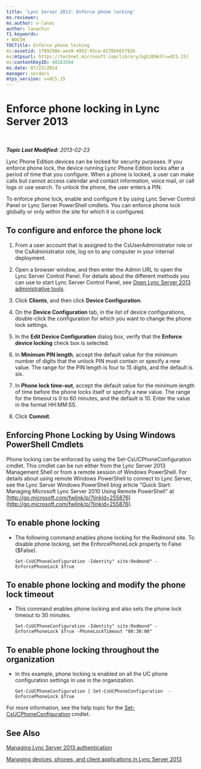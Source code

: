```yaml
---
title: 'Lync Server 2013: Enforce phone locking'
ms.reviewer: 
ms.author: v-lanac
author: lanachin
f1.keywords:
- NOCSH
TOCTitle: Enforce phone locking
ms:assetid: 1f89298b-aea9-4952-93ca-0270b565792b
ms:mtpsurl: https://technet.microsoft.com/library/Gg520963(v=OCS.15)
ms:contentKeyID: 48183594
ms.date: 07/23/2014
manager: serdars
mtps_version: v=OCS.15
---
```


<div data-xmlns="http://www.w3.org/1999/xhtml">

<div class="topic" data-xmlns="http://www.w3.org/1999/xhtml" data-msxsl="urn:schemas-microsoft-com:xslt" data-cs="http://msdn.microsoft.com/">

<div data-asp="http://msdn2.microsoft.com/asp">

# Enforce phone locking in Lync Server 2013

</div>

<div id="mainSection">

<div id="mainBody">

<span> </span>

_**Topic Last Modified:** 2013-02-23_

Lync Phone Edition devices can be locked for security purposes. If you enforce phone lock, the device running Lync Phone Edition locks after a period of time that you configure. When a phone is locked, a user can make calls but cannot access calendar and contact information, voice mail, or call logs or use search. To unlock the phone, the user enters a PIN.

To enforce phone lock, enable and configure it by using Lync Server Control Panel or Lync Server PowerShell cmdlets. You can enforce phone lock globally or only within the site for which it is configured.

<div>

## To configure and enforce the phone lock

1.  From a user account that is assigned to the CsUserAdministrator role or the CsAdministrator role, log on to any computer in your internal deployment.

2.  Open a browser window, and then enter the Admin URL to open the Lync Server Control Panel. For details about the different methods you can use to start Lync Server Control Panel, see [Open Lync Server 2013 administrative tools](lync-server-2013-open-lync-server-administrative-tools.md).

3.  Click **Clients**, and then click **Device Configuration**.

4.  On the **Device Configuration** tab, in the list of device configurations, double-click the configuration for which you want to change the phone lock settings.

5.  In the **Edit Device Configuration** dialog box, verify that the **Enforce device locking** check box is selected.

6.  In **Minimum PIN length**, accept the default value for the minimum number of digits that the unlock PIN must contain or specify a new value. The range for the PIN length is four to 15 digits, and the default is six.

7.  In **Phone lock time-out**, accept the default value for the minimum length of time before the phone locks itself or specify a new value. The range for the timeout is 0 to 60 minutes, and the default is 10. Enter the value in the format HH:MM:SS.

8.  Click **Commit**.

</div>

<div>

## Enforcing Phone Locking by Using Windows PowerShell Cmdlets

Phone locking can be enforced by using the Set-CsUCPhoneConfiguration cmdlet. This cmdlet can be run either from the Lync Server 2013 Management Shell or from a remote session of Windows PowerShell. For details about using remote Windows PowerShell to connect to Lync Server, see the Lync Server Windows PowerShell blog article "Quick Start: Managing Microsoft Lync Server 2010 Using Remote PowerShell" at [http://go.microsoft.com/fwlink/p/?linkId=255876](http://go.microsoft.com/fwlink/p/?linkid=255876).

<div>

## To enable phone locking

  - The following command enables phone locking for the Redmond site. To disable phone locking, set the EnforcePhoneLock property to False ($False).
    
        Set-CsUCPhoneConfiguration -Identity" site:Redmond" -EnforcePhoneLock $True

</div>

<div>

## To enable phone locking and modify the phone lock timeout

  - This command enables phone locking and also sets the phone lock timeout to 30 minutes.
    
        Set-CsUCPhoneConfiguration -Identity" site:Redmond" -EnforcePhoneLock $True -PhoneLockTimeout "00:30:00"

</div>

<div>

## To enable phone locking throughout the organization

  - In this example, phone locking is enabled on all the UC phone configuration settings in use in the organization.
    
        Get-CsUCPhoneConfiguration | Set-CsUCPhoneConfiguration  -EnforcePhoneLock $True

</div>

For more information, see the help topic for the [Set-CsUCPhoneConfiguration](https://docs.microsoft.com/powershell/module/skype/Set-CsUCPhoneConfiguration) cmdlet.

</div>

<div>

## See Also


[Managing Lync Server 2013 authentication](lync-server-2013-managing-lync-server-authentication.md)  


[Managing devices, phones, and client applications in Lync Server 2013](lync-server-2013-managing-devices-phones-and-client-applications.md)  
  

</div>

</div>

<span> </span>

</div>

</div>

</div>

